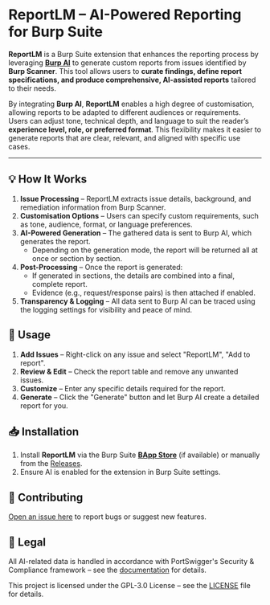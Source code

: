 # ReportLM – AI-Powered Reporting for Burp Suite

**ReportLM** is a Burp Suite extension that enhances the reporting process by leveraging **[Burp AI](https://portswigger.net/burp/documentation/desktop/extensions/using-ai-extensions)** to generate custom reports from issues identified by **Burp Scanner**. This tool allows users to **curate findings, define report specifications, and produce comprehensive, AI-assisted reports** tailored to their needs.

By integrating **Burp AI**, **ReportLM** enables a high degree of customisation, allowing reports to be adapted to different audiences or requirements. Users can adjust tone, technical depth, and language to suit the reader’s **experience level, role, or preferred format**. This flexibility makes it easier to generate reports that are clear, relevant, and aligned with specific use cases.

---

## 💡 How It Works

1.	**Issue Processing** – ReportLM extracts issue details, background, and remediation information from Burp Scanner.
2.	**Customisation Options** – Users can specify custom requirements, such as tone, audience, format, or language preferences.
3.	**AI-Powered Generation** – The gathered data is sent to Burp AI, which generates the report. 
      - Depending on the generation mode, the report will be returned all at once or section by section.
4.	**Post-Processing** – Once the report is generated:
      - If generated in sections, the details are combined into a final, complete report.
      - Evidence (e.g., request/response pairs) is then attached if enabled.
5.	**Transparency & Logging** – All data sent to Burp AI can be traced using the logging settings for visibility and peace of mind.

## 🔧 Usage

1. **Add Issues** – Right-click on any issue and select "ReportLM", "Add to report".
2. **Review & Edit** – Check the report table and remove any unwanted issues.
3. **Customize** – Enter any specific details required for the report.
4. **Generate** – Click the "Generate" button and let Burp AI create a detailed report for you.

## 📥 Installation

1. Install **ReportLM** via the Burp Suite **[BApp Store](https://portswigger.com/bappstore/c29264074acc4aacb5b424e6a033ba5d)** (if available) or manually from the [Releases](https://github.com/TomLefley/report-lm/releases).
2. Ensure AI is enabled for the extension in Burp Suite settings.

## 🤝 Contributing

[Open an issue here](https://github.com/TomLefley/report-lm/issues/new/choose) to report bugs or suggest new features.

## 📜 Legal

All AI-related data is handled in accordance with PortSwigger's Security & Compliance framework – see the [documentation](https://portswigger.net/burp/documentation/desktop/extensions/ai-security-privacy-data-handling) for details.

This project is licensed under the GPL-3.0 License – see the [LICENSE](LICENSE) file for details.